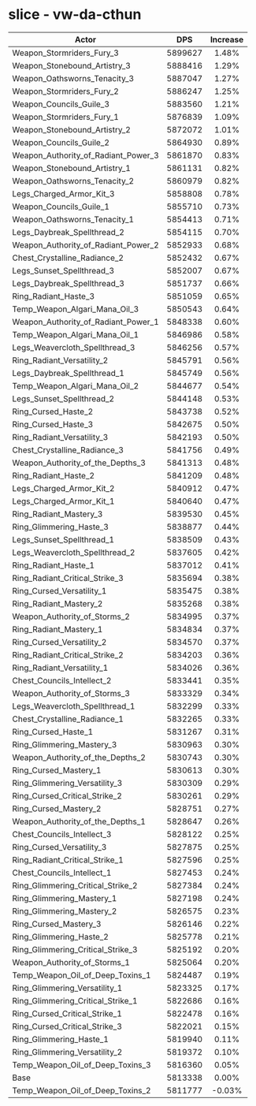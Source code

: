 # slice - vw-da-cthun
| Actor | DPS | Increase |
|---|:---:|:---:|
|Weapon_Stormriders_Fury_3|5899627|1.48%|
|Weapon_Stonebound_Artistry_3|5888416|1.29%|
|Weapon_Oathsworns_Tenacity_3|5887047|1.27%|
|Weapon_Stormriders_Fury_2|5886247|1.25%|
|Weapon_Councils_Guile_3|5883560|1.21%|
|Weapon_Stormriders_Fury_1|5876839|1.09%|
|Weapon_Stonebound_Artistry_2|5872072|1.01%|
|Weapon_Councils_Guile_2|5864930|0.89%|
|Weapon_Authority_of_Radiant_Power_3|5861870|0.83%|
|Weapon_Stonebound_Artistry_1|5861131|0.82%|
|Weapon_Oathsworns_Tenacity_2|5860979|0.82%|
|Legs_Charged_Armor_Kit_3|5858808|0.78%|
|Weapon_Councils_Guile_1|5855710|0.73%|
|Weapon_Oathsworns_Tenacity_1|5854413|0.71%|
|Legs_Daybreak_Spellthread_2|5854115|0.70%|
|Weapon_Authority_of_Radiant_Power_2|5852933|0.68%|
|Chest_Crystalline_Radiance_2|5852432|0.67%|
|Legs_Sunset_Spellthread_3|5852007|0.67%|
|Legs_Daybreak_Spellthread_3|5851737|0.66%|
|Ring_Radiant_Haste_3|5851059|0.65%|
|Temp_Weapon_Algari_Mana_Oil_3|5850543|0.64%|
|Weapon_Authority_of_Radiant_Power_1|5848338|0.60%|
|Temp_Weapon_Algari_Mana_Oil_1|5846986|0.58%|
|Legs_Weavercloth_Spellthread_3|5846256|0.57%|
|Ring_Radiant_Versatility_2|5845791|0.56%|
|Legs_Daybreak_Spellthread_1|5845749|0.56%|
|Temp_Weapon_Algari_Mana_Oil_2|5844677|0.54%|
|Legs_Sunset_Spellthread_2|5844148|0.53%|
|Ring_Cursed_Haste_2|5843738|0.52%|
|Ring_Cursed_Haste_3|5842675|0.50%|
|Ring_Radiant_Versatility_3|5842193|0.50%|
|Chest_Crystalline_Radiance_3|5841756|0.49%|
|Weapon_Authority_of_the_Depths_3|5841313|0.48%|
|Ring_Radiant_Haste_2|5841209|0.48%|
|Legs_Charged_Armor_Kit_2|5840912|0.47%|
|Legs_Charged_Armor_Kit_1|5840640|0.47%|
|Ring_Radiant_Mastery_3|5839530|0.45%|
|Ring_Glimmering_Haste_3|5838877|0.44%|
|Legs_Sunset_Spellthread_1|5838509|0.43%|
|Legs_Weavercloth_Spellthread_2|5837605|0.42%|
|Ring_Radiant_Haste_1|5837012|0.41%|
|Ring_Radiant_Critical_Strike_3|5835694|0.38%|
|Ring_Cursed_Versatility_1|5835475|0.38%|
|Ring_Radiant_Mastery_2|5835268|0.38%|
|Weapon_Authority_of_Storms_2|5834995|0.37%|
|Ring_Radiant_Mastery_1|5834834|0.37%|
|Ring_Cursed_Versatility_2|5834570|0.37%|
|Ring_Radiant_Critical_Strike_2|5834203|0.36%|
|Ring_Radiant_Versatility_1|5834026|0.36%|
|Chest_Councils_Intellect_2|5833441|0.35%|
|Weapon_Authority_of_Storms_3|5833329|0.34%|
|Legs_Weavercloth_Spellthread_1|5832299|0.33%|
|Chest_Crystalline_Radiance_1|5832265|0.33%|
|Ring_Cursed_Haste_1|5831267|0.31%|
|Ring_Glimmering_Mastery_3|5830963|0.30%|
|Weapon_Authority_of_the_Depths_2|5830743|0.30%|
|Ring_Cursed_Mastery_1|5830613|0.30%|
|Ring_Glimmering_Versatility_3|5830309|0.29%|
|Ring_Cursed_Critical_Strike_2|5830261|0.29%|
|Ring_Cursed_Mastery_2|5828751|0.27%|
|Weapon_Authority_of_the_Depths_1|5828647|0.26%|
|Chest_Councils_Intellect_3|5828122|0.25%|
|Ring_Cursed_Versatility_3|5827875|0.25%|
|Ring_Radiant_Critical_Strike_1|5827596|0.25%|
|Chest_Councils_Intellect_1|5827453|0.24%|
|Ring_Glimmering_Critical_Strike_2|5827384|0.24%|
|Ring_Glimmering_Mastery_1|5827198|0.24%|
|Ring_Glimmering_Mastery_2|5826575|0.23%|
|Ring_Cursed_Mastery_3|5826146|0.22%|
|Ring_Glimmering_Haste_2|5825778|0.21%|
|Ring_Glimmering_Critical_Strike_3|5825192|0.20%|
|Weapon_Authority_of_Storms_1|5825064|0.20%|
|Temp_Weapon_Oil_of_Deep_Toxins_1|5824487|0.19%|
|Ring_Glimmering_Versatility_1|5823325|0.17%|
|Ring_Glimmering_Critical_Strike_1|5822686|0.16%|
|Ring_Cursed_Critical_Strike_1|5822478|0.16%|
|Ring_Cursed_Critical_Strike_3|5822021|0.15%|
|Ring_Glimmering_Haste_1|5819940|0.11%|
|Ring_Glimmering_Versatility_2|5819372|0.10%|
|Temp_Weapon_Oil_of_Deep_Toxins_3|5816360|0.05%|
|Base|5813338|0.00%|
|Temp_Weapon_Oil_of_Deep_Toxins_2|5811777|-0.03%|
